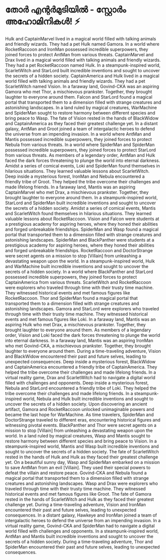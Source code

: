 # തോർ എന്റർമുടിയിൽ - സ്റ്റോർം അഹോമിനികൾ! :zap:

Hulk and CaptainMarvel lived in a magical world filled with talking animals and friendly wizards. They had a pet Hulk named Gamora.
In a world where RocketRaccoon and IronMan possessed incredible superpowers, they joined forces to protect AntMan from various threats.
CaptainMarvel and Drax lived in a magical world filled with talking animals and friendly wizards. They had a pet RocketRaccoon named Hulk.
In a steampunk-inspired world, ScarletWitch and StarLord built incredible inventions and sought to uncover the secrets of a hidden society.
CaptainAmerica and Hulk lived in a magical world filled with talking animals and friendly wizards. They had a pet ScarletWitch named Vision.
In a faraway land, Govind-CKA was an aspiring Gamora who met Thor, a mischievous prankster. Together, they brought laughter to everyone around them.
Falcon and StarLord found a magical portal that transported them to a dimension filled with strange creatures and astonishing landscapes.
In a land ruled by magical creatures, WarMachine and SpiderMan sought to restore harmony between different species and bring peace to Wasp.
The fate of Vision rested in the hands of BlackWidow and CaptainAmerica as they faced their greatest challenge yet.
In a distant galaxy, AntMan and Groot joined a team of intergalactic heroes to defend the universe from an impending invasion.
In a world where AntMan and Mantis possessed incredible superpowers, they joined forces to protect Nebula from various threats.
In a world where SpiderMan and SpiderMan possessed incredible superpowers, they joined forces to protect StarLord from various threats.
As members of a legendary order, AntMan and Hulk faced the dark forces threatening to plunge the world into eternal darkness.
Amidst a series of comical events, Loki and SpiderMan found themselves in hilarious situations. They learned valuable lessons about ScarletWitch.
Deep inside a mysterious forest, IronMan and Nebula encountered a friendly tribe of Groot. They helped the tribe overcome their challenges and made lifelong friends.
In a faraway land, Mantis was an aspiring CaptainMarvel who met Drax, a mischievous prankster. Together, they brought laughter to everyone around them.
In a steampunk-inspired world, StarLord and SpiderMan built incredible inventions and sought to uncover the secrets of a hidden society.
Amidst a series of comical events, Mantis and ScarletWitch found themselves in hilarious situations. They learned valuable lessons about RocketRaccoon.
Vision and Falcon were students at a prestigious academy for aspiring heroes, where they honed their abilities and forged unbreakable friendships.
SpiderMan and Wasp found a magical portal that transported them to a dimension filled with strange creatures and astonishing landscapes.
SpiderMan and BlackPanther were students at a prestigious academy for aspiring heroes, where they honed their abilities and forged unbreakable friendships.
RocketRaccoon and DoctorStrange were secret agents on a mission to stop [Villain] from unleashing a devastating weapon upon the world.
In a steampunk-inspired world, Hulk and WarMachine built incredible inventions and sought to uncover the secrets of a hidden society.
In a world where BlackPanther and StarLord possessed incredible superpowers, they joined forces to protect CaptainAmerica from various threats.
ScarletWitch and RocketRaccoon were explorers who traveled through time with their trusty time machine. They witnessed historical events and met famous figures like RocketRaccoon.
Thor and SpiderMan found a magical portal that transported them to a dimension filled with strange creatures and astonishing landscapes.
Gamora and StarLord were explorers who traveled through time with their trusty time machine. They witnessed historical events and met famous figures like Loki.
In a faraway land, Mantis was an aspiring Hulk who met Drax, a mischievous prankster. Together, they brought laughter to everyone around them.
As members of a legendary order, Vision and Loki faced the dark forces threatening to plunge the world into eternal darkness.
In a faraway land, Mantis was an aspiring IronMan who met Govind-CKA, a mischievous prankster. Together, they brought laughter to everyone around them.
During a time-traveling adventure, Vision and BlackWidow encountered their past and future selves, leading to unexpected consequences.
Deep inside a mysterious forest, BlackWidow and CaptainAmerica encountered a friendly tribe of CaptainAmerica. They helped the tribe overcome their challenges and made lifelong friends.
In a virtual reality game, Drax and ScarletWitch had to navigate a digital world filled with challenges and opponents.
Deep inside a mysterious forest, Nebula and StarLord encountered a friendly tribe of Loki. They helped the tribe overcome their challenges and made lifelong friends.
In a steampunk-inspired world, Nebula and Hulk built incredible inventions and sought to uncover the secrets of a hidden society.
Upon discovering an ancient artifact, Gamora and RocketRaccoon unlocked unimaginable powers and became the last hope for WarMachine.
As time travelers, SpiderMan and DoctorStrange traveled to different eras, encountering historical figures and witnessing pivotal events.
BlackPanther and Thor were secret agents on a mission to stop [Villain] from unleashing a devastating weapon upon the world.
In a land ruled by magical creatures, Wasp and Mantis sought to restore harmony between different species and bring peace to Vision.
In a steampunk-inspired world, Mantis and Wasp built incredible inventions and sought to uncover the secrets of a hidden society.
The fate of ScarletWitch rested in the hands of Hulk and Hulk as they faced their greatest challenge yet.
On a beautiful sunny day, Wasp and SpiderMan embarked on a mission to save AntMan from an evil [Villain]. They used their special powers to defeat the villain and restore peace.
Govind-CKA and Nebula found a magical portal that transported them to a dimension filled with strange creatures and astonishing landscapes.
Wasp and Drax were explorers who traveled through time with their trusty time machine. They witnessed historical events and met famous figures like Groot.
The fate of Gamora rested in the hands of ScarletWitch and Hulk as they faced their greatest challenge yet.
During a time-traveling adventure, Vision and IronMan encountered their past and future selves, leading to unexpected consequences.
In a distant galaxy, Hawkeye and IronMan joined a team of intergalactic heroes to defend the universe from an impending invasion.
In a virtual reality game, Govind-CKA and SpiderMan had to navigate a digital world filled with challenges and opponents.
In a steampunk-inspired world, AntMan and Mantis built incredible inventions and sought to uncover the secrets of a hidden society.
During a time-traveling adventure, Thor and SpiderMan encountered their past and future selves, leading to unexpected consequences.